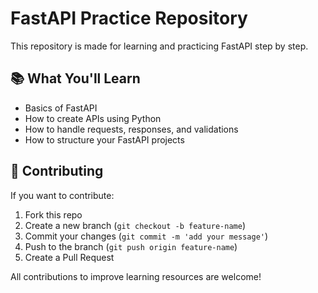 # FastAPI Practice Repository

This repository is made for learning and practicing FastAPI step by step.

## 📚 What You'll Learn

- Basics of FastAPI
- How to create APIs using Python
- How to handle requests, responses, and validations
- How to structure your FastAPI projects

## 🤝 Contributing

If you want to contribute:

1. Fork this repo
2. Create a new branch (`git checkout -b feature-name`)
3. Commit your changes (`git commit -m 'add your message'`)
4. Push to the branch (`git push origin feature-name`)
5. Create a Pull Request

All contributions to improve learning resources are welcome!
